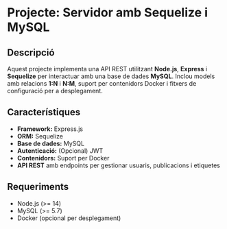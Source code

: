 # Projecte: Servidor amb Sequelize i MySQL

## Descripció
Aquest projecte implementa una API REST utilitzant **Node.js**, **Express** i **Sequelize** per interactuar amb una base de dades **MySQL**. Inclou models amb relacions **1:N** i **N:M**, suport per contenidors Docker i fitxers de configuració per a desplegament.

## Característiques
- **Framework:** Express.js
- **ORM:** Sequelize
- **Base de dades:** MySQL
- **Autenticació:** (Opcional) JWT
- **Contenidors:** Suport per Docker
- **API REST** amb endpoints per gestionar usuaris, publicacions i etiquetes

## Requeriments
- Node.js (>= 14)
- MySQL (>= 5.7)
- Docker (opcional per desplegament)


